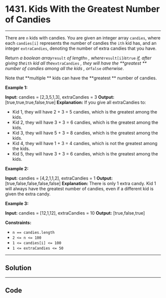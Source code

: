 # 1431. Kids With the Greatest Number of Candies

---

There are `n` kids with candies. You are given an integer array `candies`, where each `candies[i]` represents the number of candies the `ith` kid has, and an integer `extraCandies`, denoting the number of extra candies that you have.

Return _a boolean array_`result` _of length_`n` _, where_`result[i]`_is_`true` _if, after giving the_`ith` _kid all the_`extraCandies` _, they will have the **greatest ** number of candies among all the kids_ _, or_`false` _otherwise_.

Note that **multiple ** kids can have the **greatest ** number of candies.

 

**Example 1:**


**Input:** candies = [2,3,5,1,3], extraCandies = 3
**Output:** [true,true,true,false,true] 
**Explanation:** If you give all extraCandies to:
- Kid 1, they will have 2 + 3 = 5 candies, which is the greatest among the kids.
- Kid 2, they will have 3 + 3 = 6 candies, which is the greatest among the kids.
- Kid 3, they will have 5 + 3 = 8 candies, which is the greatest among the kids.
- Kid 4, they will have 1 + 3 = 4 candies, which is not the greatest among the kids.
- Kid 5, they will have 3 + 3 = 6 candies, which is the greatest among the kids.


**Example 2:**


**Input:** candies = [4,2,1,1,2], extraCandies = 1
**Output:** [true,false,false,false,false] 
**Explanation:** There is only 1 extra candy.
Kid 1 will always have the greatest number of candies, even if a different kid is given the extra candy.


**Example 3:**


**Input:** candies = [12,1,12], extraCandies = 10
**Output:** [true,false,true]


 

**Constraints:**

  * `n == candies.length`
  * `2 <= n <= 100`
  * `1 <= candies[i] <= 100`
  * `1 <= extraCandies <= 50`

---

## Solution



---

## Code
```python


```